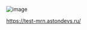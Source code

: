

![image](https://github.com/user-attachments/assets/7968199f-a41d-4409-a6f0-927bf843dd03)


https://test-mrn.astondevs.ru/
